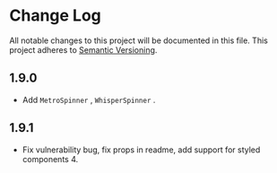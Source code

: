 # Change Log

All notable changes to this project will be documented in this file. This project adheres to [Semantic Versioning](http://semver.org/).

## 1.9.0

-   Add `MetroSpinner` , `WhisperSpinner` .

## 1.9.1

-   Fix vulnerability bug, fix props in readme, add support for styled components 4.
